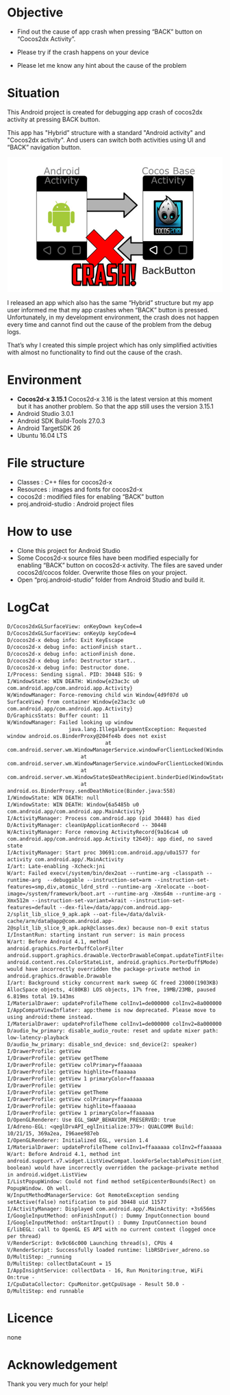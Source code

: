# Objective
- Find out the cause of app crash when pressing “BACK” button on “Cocos2dx Activity”.

- Please try if the crash happens on your device
- Please let me know any hint about the cause of the problem

# Situation
This Android project is created for debugging app crash of cocos2dx activity at pressing BACK button.

This app has "Hybrid” structure with a standard "Android activity" and "Cocos2dx activity".
And users can switch both activities using UI and “BACK” navigation button.

![App Structure](https://github.com/link-next-link/TestCoco1/blob/master/_materials/imgSeq01.jpg "")

I released an app which also has the same “Hybrid” structure but my app user informed me that my app crashes when “BACK” button is pressed.  Unfortunately, in my development environment, the crash does not happen every time and cannot find out the cause of the problem from the debug logs.

That’s why I created this simple project which has only simplified activities with almost no functionality to find out the cause of the crash.

 
# Environment
- **Cocos2d-x 3.15.1**
Cocos2d-x 3.16 is the latest version at this moment but it has another problem.
So that the app still uses the version 3.15.1
- Android Studio 3.0.1
- Android SDK Build-Tools 27.0.3
- Android TargetSDK 26
- Ubuntu 16.04 LTS

# File structure
- Classes : C++ files for cocos2d-x
- Resources : images and fonts for cocos2d-x
- cocos2d : modified files for enabling “BACK” button
- proj.android-studio : Android project files

# How to use
- Clone this project for Android Studio
- Some Cocos2d-x source files have been modified especially for enabling “BACK” button on cocos2d-x activity.  The files are saved under cocos2d/cocos folder.  Overwrite those files on your 
 project.
- Open “proj.android-studio” folder from Android Studio and build it.

# LogCat
```
D/Cocos2dxGLSurfaceView: onKeyDown keyCode=4
D/Cocos2dxGLSurfaceView: onKeyUp keyCode=4
D/cocos2d-x debug info: Exit KeyEscape
D/cocos2d-x debug info: actionFinish start..
D/cocos2d-x debug info: actionFinish done.
D/cocos2d-x debug info: Destructor start..
D/cocos2d-x debug info: Destructor done.
I/Process: Sending signal. PID: 30448 SIG: 9
I/WindowState: WIN DEATH: Window{e23ac3c u0 com.android.app/com.android.app.Activity}
W/WindowManager: Force-removing child win Window{4d9f07d u0 SurfaceView} from container Window{e23ac3c u0 com.android.app/com.android.app.Activity}
D/GraphicsStats: Buffer count: 11
W/WindowManager: Failed looking up window
                    java.lang.IllegalArgumentException: Requested window android.os.BinderProxy@204fe4b does not exist
                                at com.android.server.wm.WindowManagerService.windowForClientLocked(WindowManagerService.java:8743)
                        at com.android.server.wm.WindowManagerService.windowForClientLocked(WindowManagerService.java:8734)
                        at com.android.server.wm.WindowState$DeathRecipient.binderDied(WindowState.java:1209)
                        at android.os.BinderProxy.sendDeathNotice(Binder.java:558)
I/WindowState: WIN DEATH: null
I/WindowState: WIN DEATH: Window{6a5485b u0 com.android.app/com.android.app.MainActivity}
I/ActivityManager: Process com.android.app (pid 30448) has died
D/ActivityManager: cleanUpApplicationRecord -- 30448
W/ActivityManager: Force removing ActivityRecord{9a16ca4 u0 com.android.app/com.android.app.Activity t2649}: app died, no saved state
I/ActivityManager: Start proc 30691:com.android.app/u0a1577 for activity com.android.app/.MainActivity
I/art: Late-enabling -Xcheck:jni
W/art: Failed execv(/system/bin/dex2oat --runtime-arg -classpath --runtime-arg  --debuggable --instruction-set=arm --instruction-set-features=smp,div,atomic_ldrd_strd --runtime-arg -Xrelocate --boot-image=/system/framework/boot.art --runtime-arg -Xms64m --runtime-arg -Xmx512m --instruction-set-variant=krait --instruction-set-features=default --dex-file=/data/app/com.android.app-2/split_lib_slice_9_apk.apk --oat-file=/data/dalvik-cache/arm/data@app@com.android.app-2@split_lib_slice_9_apk.apk@classes.dex) because non-0 exit status
I/InstantRun: starting instant run server: is main process
W/art: Before Android 4.1, method android.graphics.PorterDuffColorFilter android.support.graphics.drawable.VectorDrawableCompat.updateTintFilter(android.graphics.PorterDuffColorFilter, android.content.res.ColorStateList, android.graphics.PorterDuff$Mode) would have incorrectly overridden the package-private method in android.graphics.drawable.Drawable
I/art: Background sticky concurrent mark sweep GC freed 23000(1903KB) AllocSpace objects, 4(80KB) LOS objects, 17% free, 19MB/23MB, paused 6.819ms total 19.143ms
I/MaterialDrawer: updateProfileTheme colInv1=de000000 colInv2=8a000000
I/AppCompatViewInflater: app:theme is now deprecated. Please move to using android:theme instead.
I/MaterialDrawer: updateProfileTheme colInv1=de000000 colInv2=8a000000
D/audio_hw_primary: disable_audio_route: reset and update mixer path: low-latency-playback
D/audio_hw_primary: disable_snd_device: snd_device(2: speaker)
I/DrawerProfile: getView
I/DrawerProfile: getView getTheme
I/DrawerProfile: getView colPrimary=ffaaaaaa
I/DrawerProfile: getView highlite=ffaaaaaa
I/DrawerProfile: getView 1 primaryColor=ffaaaaaa
I/DrawerProfile: getView
I/DrawerProfile: getView getTheme
I/DrawerProfile: getView colPrimary=ffaaaaaa
I/DrawerProfile: getView highlite=ffaaaaaa
I/DrawerProfile: getView 1 primaryColor=ffaaaaaa
D/OpenGLRenderer: Use EGL_SWAP_BEHAVIOR_PRESERVED: true
I/Adreno-EGL: <qeglDrvAPI_eglInitialize:379>: QUALCOMM Build: 10/21/15, 369a2ea, I96aee987eb
I/OpenGLRenderer: Initialized EGL, version 1.4
I/MaterialDrawer: updateProfileTheme colInv1=ffaaaaaa colInv2=ffaaaaaa
W/art: Before Android 4.1, method int android.support.v7.widget.ListViewCompat.lookForSelectablePosition(int, boolean) would have incorrectly overridden the package-private method in android.widget.ListView
I/ListPopupWindow: Could not find method setEpicenterBounds(Rect) on PopupWindow. Oh well.
W/InputMethodManagerService: Got RemoteException sending setActive(false) notification to pid 30448 uid 11577
I/ActivityManager: Displayed com.android.app/.MainActivity: +3s656ms
I/GoogleInputMethod: onFinishInput() : Dummy InputConnection bound
I/GoogleInputMethod: onStartInput() : Dummy InputConnection bound
E/libEGL: call to OpenGL ES API with no current context (logged once per thread)
V/RenderScript: 0x9c66c000 Launching thread(s), CPUs 4
V/RenderScript: Successfully loaded runtime: libRSDriver_adreno.so
D/MultiStep: _running
D/MultiStep: collectDataCount = 15
I/AppInsightService: collectData - 16, Run Monitoring:true, WiFi On:true - 
I/CpuDataCollector: CpuMonitor.getCpuUsage - Result 50.0 - 
D/MultiStep: end runnable

```


# Licence
none

# Acknowledgement

Thank you very much for your help!
